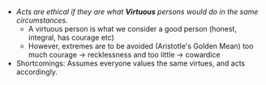 - *Acts are ethical if they are what **Virtuous** persons would do in the same circumstances.*
	- A virtuous person is what we consider a good person (honest, integral, has courage etc)
	- However, extremes are to be avoided (Aristotle's Golden Mean) too much courage -> recklessness and too little -> cowardice
- Shortcomings: Assumes everyone values the same virtues, and acts accordingly.
